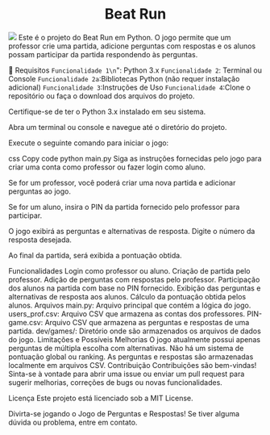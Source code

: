 <h1 align="center"> Beat Run </h1>
<img src="https://img.shields.io/badge/Status-Em%20desenvolvimento-green" />
Este é o projeto do Beat Run em Python. O jogo permite que um professor crie uma partida, adicione perguntas com respostas e os alunos possam participar da partida respondendo às perguntas.

:hammer: Requisitos
`Funcionalidade 1\n`": Python 3.x
`Funcionalidade 2`: Terminal ou Console
`Funcionalidade 2a`:Bibliotecas Python (não requer instalação adicional)
`Funcionalidade 3`:Instruções de Uso
`Funcionalidade 4`:Clone o repositório ou faça o download dos arquivos do projeto.

Certifique-se de ter o Python 3.x instalado em seu sistema.

Abra um terminal ou console e navegue até o diretório do projeto.

Execute o seguinte comando para iniciar o jogo:

css
Copy code
python main.py
Siga as instruções fornecidas pelo jogo para criar uma conta como professor ou fazer login como aluno.

Se for um professor, você poderá criar uma nova partida e adicionar perguntas ao jogo.

Se for um aluno, insira o PIN da partida fornecido pelo professor para participar.

O jogo exibirá as perguntas e alternativas de resposta. Digite o número da resposta desejada.

Ao final da partida, será exibida a pontuação obtida.

Funcionalidades
Login como professor ou aluno.
Criação de partida pelo professor.
Adição de perguntas com respostas pelo professor.
Participação dos alunos na partida com base no PIN fornecido.
Exibição das perguntas e alternativas de resposta aos alunos.
Cálculo da pontuação obtida pelos alunos.
Arquivos
main.py: Arquivo principal que contém a lógica do jogo.
users_prof.csv: Arquivo CSV que armazena as contas dos professores.
PIN-game.csv: Arquivo CSV que armazena as perguntas e respostas de uma partida.
dev/games/: Diretório onde são armazenados os arquivos de dados do jogo.
Limitações e Possíveis Melhorias
O jogo atualmente possui apenas perguntas de múltipla escolha com alternativas.
Não há um sistema de pontuação global ou ranking.
As perguntas e respostas são armazenadas localmente em arquivos CSV.
Contribuição
Contribuições são bem-vindas! Sinta-se à vontade para abrir uma issue ou enviar um pull request para sugerir melhorias, correções de bugs ou novas funcionalidades.

Licença
Este projeto está licenciado sob a MIT License.

Divirta-se jogando o Jogo de Perguntas e Respostas! Se tiver alguma dúvida ou problema, entre em contato.

